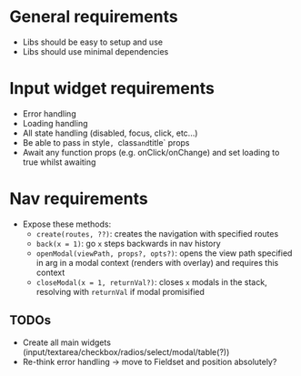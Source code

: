 # General requirements

-   Libs should be easy to setup and use
-   Libs should use minimal dependencies

# Input widget requirements

-   Error handling
-   Loading handling
-   All state handling (disabled, focus, click, etc...)
-   Be able to pass in style`, `class`and`title` props
-   Await any function props (e.g. onClick/onChange) and set loading to true whilst awaiting

# Nav requirements

-   Expose these methods:
    -   `create(routes, ??)`: creates the navigation with specified routes
    -   `back(x = 1)`: go `x` steps backwards in nav history
    -   `openModal(viewPath, props?, opts?)`: opens the view path specified in arg in a modal context (renders with overlay) and requires this context
    -   `closeModal(x = 1, returnVal?)`: closes `x` modals in the stack, resolving with `returnVal` if modal promisified

## TODOs

-   Create all main widgets (input/textarea/checkbox/radios/select/modal/table(?))
-   Re-think error handling -> move to Fieldset and position absolutely?

